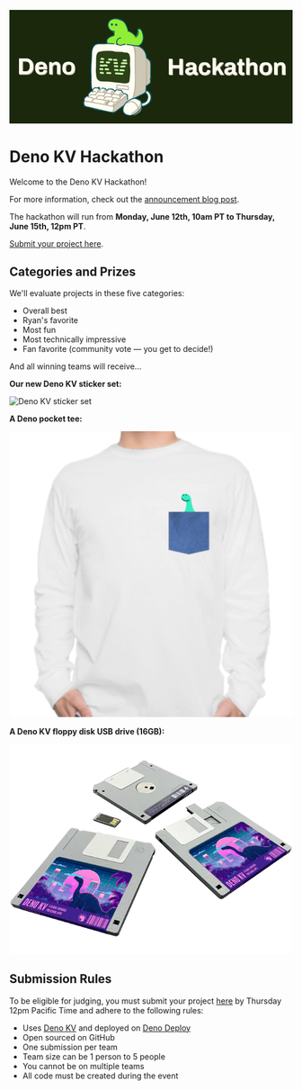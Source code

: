 ![Deno Hackathon](https://github.com/denoland/deno-kv-hackathon/blob/main/static/cover.png)

# Deno KV Hackathon

Welcome to the Deno KV Hackathon!

For more information, check out the
[announcement blog post](https://deno.com/blog/deno-kv-hackathon).

The hackathon will run from **Monday, June 12th, 10am PT to Thursday, June 15th,
12pm PT**.

[Submit your project here](https://github.com/denoland/deno-kv-hackathon/issues/new?assignees=&labels=&projects=&template=project-submission.md&title=%5BProject+or+Team+Name%5D).

## Categories and Prizes

We'll evaluate projects in these five categories:

- Overall best
- Ryan's favorite
- Most fun
- Most technically impressive
- Fan favorite (community vote — you get to decide!)

And all winning teams will receive...

**Our new Deno KV sticker set:**

![Deno KV sticker set](https://github.com/denoland/deno-kv-hackathon/blob/main/static/prize-deno-kv-sticker-set.png)

**A Deno pocket tee:**

![A Deno pocket tee](https://github.com/denoland/deno-kv-hackathon/blob/main/static/prize-deno-pocket-tee.png)

**A Deno KV floppy disk USB drive (16GB):**

![A Deno KV floppy disk](https://github.com/denoland/deno-kv-hackathon/blob/main/static/prize-deno-kv-floppy-disk.png)

## Submission Rules

To be eligible for judging, you must submit your project
[here](https://github.com/denoland/deno-kv-hackathon/issues/new?assignees=&labels=&projects=&template=project-submission.md&title=%5BProject+or+Team+Name%5D)
by Thursday 12pm Pacific Time and adhere to the following rules:

- Uses [Deno KV](https://deno.com/kv) and deployed on [Deno Deploy](https://deno.com/deploy)
- Open sourced on GitHub
- One submission per team
- Team size can be 1 person to 5 people
- You cannot be on multiple teams
- All code must be created during the event
